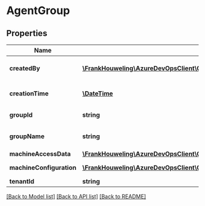 # AgentGroup

## Properties
Name | Type | Description | Notes
------------ | ------------- | ------------- | -------------
**createdBy** | [**\FrankHouweling\AzureDevOpsClient\Clt\Model\IdentityRef**](IdentityRef.md) | User that created the agent group | [optional] 
**creationTime** | [**\DateTime**](\DateTime.md) | Time agent group was created | [optional] 
**groupId** | **string** | Id of the agent group | [optional] 
**groupName** | **string** | The name of the agent group | [optional] 
**machineAccessData** | [**\FrankHouweling\AzureDevOpsClient\Clt\Model\AgentGroupAccessData[]**](AgentGroupAccessData.md) |  | [optional] 
**machineConfiguration** | [**\FrankHouweling\AzureDevOpsClient\Clt\Model\WebApiUserLoadTestMachineInput**](WebApiUserLoadTestMachineInput.md) | Machine configuration | [optional] 
**tenantId** | **string** | Tenant Id | [optional] 

[[Back to Model list]](../README.md#documentation-for-models) [[Back to API list]](../README.md#documentation-for-api-endpoints) [[Back to README]](../README.md)


